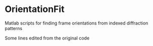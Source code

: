 # OrientationFit
Matlab scripts for finding frame orientations from indexed diffraction patterns

Some lines edited from the original code
